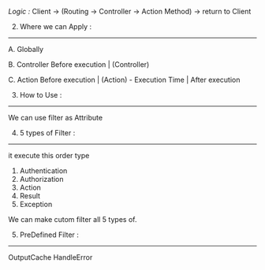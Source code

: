 *Logic :* Client -> (Routing -> Controller -> Action Method) -> return to Client


2. Where we can Apply :
-----------------------
A. Globally

B. Controller 
Before execution
    |
(Controller)
  
  
C. Action 
Before execution
    |
(Action) - Execution Time
    |
After execution

3. How to Use :
---------------
We can use filter as Attribute 

4. 5 types of Filter :
----------------------
it execute this order type
1. Authentication
2. Authorization
3. Action
4. Result
5. Exception

We can make cutom filter all 5 types of.

5. PreDefined Filter :
----------------------
OutputCache
HandleError


